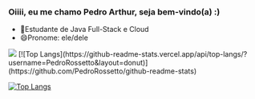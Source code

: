 ### Oiiii, eu me chamo Pedro Arthur, seja bem-vindo(a) :) 

- 😬Estudante de Java Full-Stack e Cloud
- 😄Pronome: ele/dele
  
<div display="flex" width:33%>
<picture>
  <source
    srcset="https://github-readme-stats.vercel.app/api?username=PedroRossetto&show_icons=true&theme=algolia"
    media="(prefers-color-scheme: dark)"
  />
  <source
    srcset="https://github-readme-stats.vercel.app/api?username=PedroRossetto&show_icons=true"
    media="(prefers-color-scheme: light), (prefers-color-scheme: no-preference)"
  />
  <img src="https://github-readme-stats.vercel.app/api?username=PedroRossetto&show_icons=true" />
  [![Top Langs](https://github-readme-stats.vercel.app/api/top-langs/?username=PedroRossetto&layout=donut)](https://github.com/PedroRossetto/github-readme-stats)
</picture>


[![Top Langs](https://github-readme-stats.vercel.app/api/top-langs/?username=PedroRossetto&layout=donut&theme=algolia)](https://github.com/PedroRossetto/github-readme-stats)
</div>

